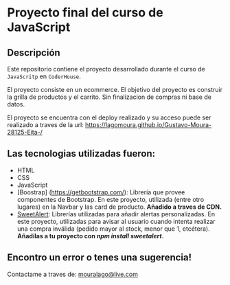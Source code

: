 # Proyecto final del curso de JavaScript

## Descripción

Este repositorio contiene el proyecto desarrollado durante el curso de `JavaScritp` en `CoderHouse`.

El proyecto consiste en un ecommerce. El objetivo del proyecto es construir la grilla de productos y el carrito. Sin finalizacion de compras ni base de datos.

El proyecto se encuentra con el deploy realizado y su acceso puede ser realizado a traves de la url: https://lagomoura.github.io/Gustavo-Moura-28125-Eita-/

## Las tecnologias utilizadas fueron:

* HTML
* CSS
* JavaScript
* [Boostrap] (https://getbootstrap.com/):  Librería que provee componentes de Bootstrap. En este proyecto, utilizada (entre otro lugares) en la Navbar y las card de producto. **Añadido a traves de CDN.**
* [SweetAlert](https://sweetalert.js.org/guides/): Librerías utilizadas para añadir alertas personalizadas. En este proyecto, utilizadas para avisar al usuario cuando intenta realizar una compra inválida (pedido mayor al stock, menor que 1, etcétera). **Añadilas a tu proyecto con *npm install sweetalert*.**

## Encontro un error o tenes una sugerencia!
Contactame a traves de: mouralago@live.com



